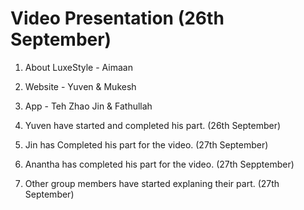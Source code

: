 # Video Presentation (26th September)

1. About LuxeStyle - Aimaan 
2. Website - Yuven & Mukesh 
3. App - Teh Zhao Jin & Fathullah

4. Yuven have started and completed his part. (26th September)
5. Jin has Completed his part for the video. (27th September)
6. Anantha has completed his part for the video. (27th Sepptember)
7. Other group members have started explaning their part. (27th September)

